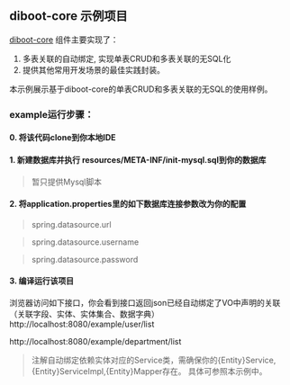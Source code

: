 ## diboot-core 示例项目

[diboot-core](https://github.com/dibo-software/diboot-v2/tree/master/diboot-core) 组件主要实现了：
1. 多表关联的自动绑定, 实现单表CRUD和多表关联的无SQL化
2. 提供其他常用开发场景的最佳实践封装。

本示例展示基于diboot-core的单表CRUD和多表关联的无SQL的使用样例。

### example运行步骤：

#### 0. 将该代码clone到你本地IDE

#### 1. 新建数据库并执行 resources/META-INF/init-mysql.sql到你的数据库
>  暂只提供Mysql脚本

#### 2. 将application.properties里的如下数据库连接参数改为你的配置
>   spring.datasource.url

>   spring.datasource.username

>   spring.datasource.password

#### 3. 编译运行该项目
浏览器访问如下接口，你会看到接口返回json已经自动绑定了VO中声明的关联（关联字段、实体、实体集合、数据字典）
http://localhost:8080/example/user/list

http://localhost:8080/example/department/list

> 注解自动绑定依赖实体对应的Service类，需确保你的{Entity}Service,{Entity}ServiceImpl,{Entity}Mapper存在。
具体可参照本示例中。
